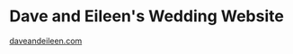 Dave and Eileen's Wedding Website
=================================

[daveandeileen.com](daveandeileen.com)
